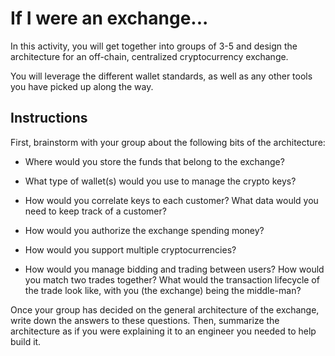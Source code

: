 # If I were an exchange...

In this activity, you will get together into groups of 3-5 and design the architecture for an off-chain, centralized cryptocurrency exchange.

You will leverage the different wallet standards, as well as any other tools you have picked up along the way.

## Instructions

First, brainstorm with your group about the following bits of the architecture:

* Where would you store the funds that belong to the exchange?

* What type of wallet(s) would you use to manage the crypto keys?

* How would you correlate keys to each customer? What data would you need to keep track of a customer?

* How would you authorize the exchange spending money?

* How would you support multiple cryptocurrencies?

* How would you manage bidding and trading between users? How would you match two trades together?
  What would the transaction lifecycle of the trade look like, with you (the exchange) being the middle-man?

Once your group has decided on the general architecture of the exchange, write down the answers to these questions.
Then, summarize the architecture as if you were explaining it to an engineer you needed to help build it.

